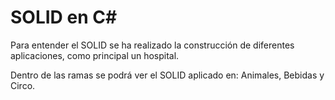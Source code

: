 # SOLID en C#

Para entender el SOLID se ha realizado la construcción de diferentes aplicaciones, como principal un hospital. 

Dentro de las ramas se podrá ver el SOLID aplicado en: Animales, Bebidas y Circo.
